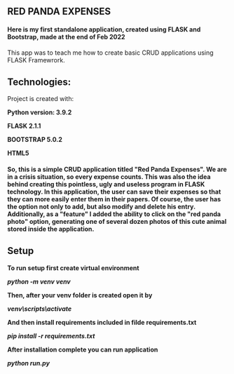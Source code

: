 <h2>RED PANDA EXPENSES</h2>

<h4> Here is my first standalone application, created using FLASK and Bootstrap, made at the end of Feb 2022</h4>

This app was to teach me how to create basic CRUD applications using FLASK Framewrork.

<h2>Technologies:</h2>
Project is created with:

<b>Python version: 3.9.2</b>

<b>FLASK 2.1.1</b>

<b>BOOTSTRAP 5.0.2</b>

<b>HTML5</b>

<h4>So, this is a simple CRUD application titled "Red Panda Expenses". We are in a crisis situation, so every expense
counts. This was also the idea behind creating this pointless, ugly and useless program in FLASK technology. In this
application, the user can save their expenses so that they can more easily enter them in their papers. Of course, the
user has the option not only to add, but also modify and delete his entry. Additionally, as a "feature" I added the
ability to click on the "red panda photo" option, generating one of several dozen photos of this cute animal stored
inside the application.</h4>

<h2>Setup</h2>

<b>To run setup first create virtual environment<b>

<i>python -m venv venv</i>

<b>Then, after your venv folder is created open it by</b>

<i>venv\scripts\activate</i>

<b>And then install requirements included in filde requirements.txt</b>

<i>pip install -r requirements.txt</i>

<b>After installation complete you can run application</b>

<i>python run.py</i>